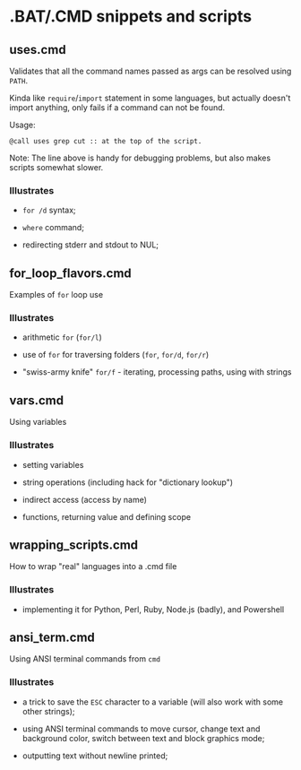 # .BAT/.CMD snippets and scripts

## uses.cmd

Validates that all the command names passed as args can be resolved using `PATH`.

Kinda like `require`/`import` statement in some languages, but actually doesn't import anything, only fails if a command can not be found. 

Usage:

    @call uses grep cut :: at the top of the script.

Note: The line above is handy for debugging problems, but also makes scripts somewhat slower.

### Illustrates

- `for /d` syntax;

- `where` command;

- redirecting stderr and stdout to NUL;

## for_loop_flavors.cmd

Examples of `for` loop use

### Illustrates

- arithmetic `for` (`for/l`)

- use of `for` for traversing folders (`for`, `for/d`, `for/r`)

- "swiss-army knife" `for/f` - iterating, processing paths, using with strings

## vars.cmd

Using variables

### Illustrates

- setting variables

- string operations (including hack for "dictionary lookup")

- indirect access (access by name)

- functions, returning value and defining scope

## wrapping_scripts.cmd

How to wrap "real" languages into a .cmd file

### Illustrates

- implementing it for Python, Perl, Ruby, Node.js (badly), and Powershell

## ansi_term.cmd

Using ANSI terminal commands from `cmd`

### Illustrates

- a trick to save the `ESC` character to a variable (will also work with some other strings);

- using ANSI terminal commands to move cursor, change text and background color, switch between text and block graphics mode;

- outputting text without newline printed;